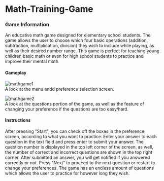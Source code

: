 # Math-Training-Game

### Game Information
An educative math game designed for elementary school students. The game allows the user to choose which four basic operations (addition, subtraction, multiplication, division) they wish to include while playing, as well as their desired number range. This game is perfect for teaching young children basic math or even for high school students to practice and improve their mental math. 

#### Gameplay
![mathgame1](https://user-images.githubusercontent.com/45665593/72235688-92f8b100-35a1-11ea-91ff-48bf78c4f9a4.gif) <br>
A look at the menu andd preference selection screen.

![mathgame2](https://user-images.githubusercontent.com/45665593/72235690-9429de00-35a1-11ea-813c-73d7c8e98adc.gif) <br>
A look at the questions portion of the game, as well as the feature of changing your preference if the questions are too easy/hard.

#### Instructions
After pressing "Start", you can check off the boxes in the preference screen, according to what you want to practice. Enter your answer to each question in the text field and press enter to submit your answer. The question number is displayed in the top left corner of the screen, as well, the number of correct and incorrect questions are shown in the top right corner. After submitted an answer, you will get notified if you answered correctly or not. Press "Next" to proceed to the next question or restart to change your preferences. The game has an endless amount of questions which allows the user to practice for however long they wish.

